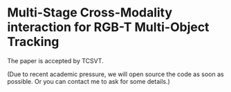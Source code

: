 # Multi-Stage Cross-Modality interaction for RGB-T Multi-Object Tracking  
The paper is accepted by TCSVT.

(Due to recent academic pressure, we will open source the code as soon as possible. Or you can contact me to ask for some details.)
